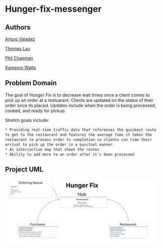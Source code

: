 # Hunger-fix-messenger

## Authors

  [Arturo Valadez](https://github.com/Arturovaladez1)

  [Thomas Lau](https://github.com/Rapib)

  [Phil Chapman](https://github.com/pchapl1)
  
  [Kameron Watts](https://github.com/KamWatts)

## Problem Domain

The goal of Hunger Fix is to decrease wait times once a client comes to pick up an order at a restuarant. Clients are updated on the status of their order once its placed. Updates include when the order is being processed, cooked, and ready for pickup.

Stretch goals include:

    * Providing real-time traffic data that references the quickest route to get to the restaurant and features the average time it takes the restaurant to process order to completion so clients can time their arrival to pick up the order in a punctual manner. 
    * An intercactive map that shows the routes
    * Ability to add more to an order after it's been processed

## Project UML

![UML](./UML.png)
